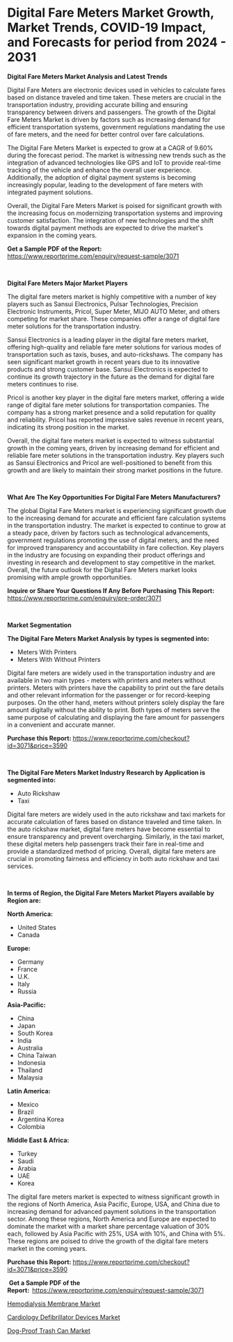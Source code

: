 <p><h1>Digital Fare Meters Market Growth, Market Trends, COVID-19 Impact, and Forecasts for period from 2024 - 2031</h1></p><p><strong>Digital Fare Meters Market Analysis and Latest Trends</strong></p>
<p><p>Digital Fare Meters are electronic devices used in vehicles to calculate fares based on distance traveled and time taken. These meters are crucial in the transportation industry, providing accurate billing and ensuring transparency between drivers and passengers. The growth of the Digital Fare Meters Market is driven by factors such as increasing demand for efficient transportation systems, government regulations mandating the use of fare meters, and the need for better control over fare calculations.</p><p>The Digital Fare Meters Market is expected to grow at a CAGR of 9.60% during the forecast period. The market is witnessing new trends such as the integration of advanced technologies like GPS and IoT to provide real-time tracking of the vehicle and enhance the overall user experience. Additionally, the adoption of digital payment systems is becoming increasingly popular, leading to the development of fare meters with integrated payment solutions.</p><p>Overall, the Digital Fare Meters Market is poised for significant growth with the increasing focus on modernizing transportation systems and improving customer satisfaction. The integration of new technologies and the shift towards digital payment methods are expected to drive the market's expansion in the coming years.</p></p>
<p><strong>Get a Sample PDF of the Report:&nbsp;</strong> <a href="https://www.reportprime.com/enquiry/request-sample/3071">https://www.reportprime.com/enquiry/request-sample/3071</a></p>
<p>&nbsp;</p>
<p><strong>Digital Fare Meters Major Market Players</strong></p>
<p><p>The digital fare meters market is highly competitive with a number of key players such as Sansui Electronics, Pulsar Technologies, Precision Electronic Instruments, Pricol, Super Meter, MIJO AUTO Meter, and others competing for market share. These companies offer a range of digital fare meter solutions for the transportation industry.</p><p>Sansui Electronics is a leading player in the digital fare meters market, offering high-quality and reliable fare meter solutions for various modes of transportation such as taxis, buses, and auto-rickshaws. The company has seen significant market growth in recent years due to its innovative products and strong customer base. Sansui Electronics is expected to continue its growth trajectory in the future as the demand for digital fare meters continues to rise.</p><p>Pricol is another key player in the digital fare meters market, offering a wide range of digital fare meter solutions for transportation companies. The company has a strong market presence and a solid reputation for quality and reliability. Pricol has reported impressive sales revenue in recent years, indicating its strong position in the market.</p><p>Overall, the digital fare meters market is expected to witness substantial growth in the coming years, driven by increasing demand for efficient and reliable fare meter solutions in the transportation industry. Key players such as Sansui Electronics and Pricol are well-positioned to benefit from this growth and are likely to maintain their strong market positions in the future.</p></p>
<p>&nbsp;</p>
<p><strong>What Are The Key Opportunities For Digital Fare Meters Manufacturers?</strong></p>
<p><p>The global Digital Fare Meters market is experiencing significant growth due to the increasing demand for accurate and efficient fare calculation systems in the transportation industry. The market is expected to continue to grow at a steady pace, driven by factors such as technological advancements, government regulations promoting the use of digital meters, and the need for improved transparency and accountability in fare collection. Key players in the industry are focusing on expanding their product offerings and investing in research and development to stay competitive in the market. Overall, the future outlook for the Digital Fare Meters market looks promising with ample growth opportunities.</p></p>
<p><strong>Inquire or Share Your Questions If Any Before Purchasing This Report:</strong> <a href="https://www.reportprime.com/enquiry/pre-order/3071">https://www.reportprime.com/enquiry/pre-order/3071</a></p>
<p>&nbsp;</p>
<p><strong>Market Segmentation</strong></p>
<p><strong>The Digital Fare Meters Market Analysis by types is segmented into:</strong></p>
<p><ul><li>Meters With Printers</li><li>Meters With Without Printers</li></ul></p>
<p><p>Digital fare meters are widely used in the transportation industry and are available in two main types - meters with printers and meters without printers. Meters with printers have the capability to print out the fare details and other relevant information for the passenger or for record-keeping purposes. On the other hand, meters without printers solely display the fare amount digitally without the ability to print. Both types of meters serve the same purpose of calculating and displaying the fare amount for passengers in a convenient and accurate manner.</p></p>
<p><strong>Purchase this Report:&nbsp;</strong><a href="https://www.reportprime.com/checkout?id=3071&price=3590">https://www.reportprime.com/checkout?id=3071&price=3590</a></p>
<p>&nbsp;</p>
<p><strong>The Digital Fare Meters Market Industry Research by Application is segmented into:</strong></p>
<p><ul><li>Auto Rickshaw</li><li>Taxi</li></ul></p>
<p><p>Digital fare meters are widely used in the auto rickshaw and taxi markets for accurate calculation of fares based on distance traveled and time taken. In the auto rickshaw market, digital fare meters have become essential to ensure transparency and prevent overcharging. Similarly, in the taxi market, these digital meters help passengers track their fare in real-time and provide a standardized method of pricing. Overall, digital fare meters are crucial in promoting fairness and efficiency in both auto rickshaw and taxi services.</p></p>
<p>&nbsp;</p>
<p><strong>In terms of Region, the Digital Fare Meters Market Players available by Region are:</strong></p>
<p>
    <p> <strong> North America: </strong>
        <ul>
            <li>United States</li>
            <li>Canada</li>
        </ul>
        </p> 
    <p> <strong> Europe: </strong>
        <ul>
            <li>Germany</li>
            <li>France</li>
            <li>U.K.</li>
            <li>Italy</li>
            <li>Russia</li>
        </ul>
        </p> 
    <p> <strong> Asia-Pacific: </strong>
        <ul>
            <li>China</li>
            <li>Japan</li>
            <li>South Korea</li>
            <li>India</li>
            <li>Australia</li>
            <li>China Taiwan</li>
            <li>Indonesia</li>
            <li>Thailand</li>
            <li>Malaysia</li>
        </ul>
        </p> 
    <p> <strong> Latin America: </strong>
        <ul>
            <li>Mexico</li>
            <li>Brazil</li>
            <li>Argentina Korea</li>
            <li>Colombia</li>
        </ul>
        </p> 
    <p> <strong> Middle East & Africa: </strong>
        <ul>
            <li>Turkey</li>
            <li>Saudi</li>
            <li>Arabia</li>
            <li>UAE</li>
            <li>Korea</li>
        </ul>
    </p>
    </p>
<p><p>The digital fare meters market is expected to witness significant growth in the regions of North America, Asia Pacific, Europe, USA, and China due to increasing demand for advanced payment solutions in the transportation sector. Among these regions, North America and Europe are expected to dominate the market with a market share percentage valuation of 30% each, followed by Asia Pacific with 25%, USA with 10%, and China with 5%. These regions are poised to drive the growth of the digital fare meters market in the coming years.</p></p>
<p><strong>Purchase this Report: </strong><a href="https://www.reportprime.com/checkout?id=3071&price=3590">https://www.reportprime.com/checkout?id=3071&price=3590</a></p>
<p>&nbsp;<strong>Get a Sample PDF of the Report:&nbsp;&nbsp;</strong><a href="https://www.reportprime.com/enquiry/request-sample/3071">https://www.reportprime.com/enquiry/request-sample/3071</a></p>
<p><strong></strong></p>
<p><p><a href="https://www.linkedin.com/pulse/hemodialysis-membrane-market-size-growth-segmentation-regional-ipstf?trackingId=arAliJkwpVRPWGZknXOK%2FA%3D%3D">Hemodialysis Membrane Market</a></p><p><a href="https://www.linkedin.com/pulse/cardiology-defibrillator-devices-market-analysis-size-xdtqe?trackingId=FyUYV%2BtoWMF96EhF5uJJlA%3D%3D">Cardiology Defibrillator Devices Market</a></p><p><a href="https://www.linkedin.com/pulse/dog-proof-trash-can-market-research-report-provides-uvymf?trackingId=J0b7fl%2B4CSzrL8yJnzxNlg%3D%3D">Dog-Proof Trash Can Market</a></p></p>